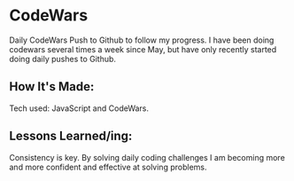 # CodeWars
Daily CodeWars Push to Github to follow my progress. I have been doing codewars several times a week since May, but have only recently started doing daily pushes to Github.

## How It's Made:
Tech used: JavaScript and CodeWars.

## Lessons Learned/ing:
Consistency is key. By solving daily coding challenges I am becoming more and more confident and effective at solving problems.
